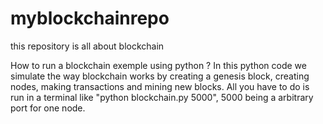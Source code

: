 # myblockchainrepo
this repository is all about blockchain

How to run a blockchain exemple using python ?
In this python code we simulate the way blockchain works by 
creating a genesis block, creating nodes, 
making transactions and mining new blocks. 
All you have to do is run in a terminal like "python blockchain.py 5000", 
5000 being a arbitrary port for one node.
